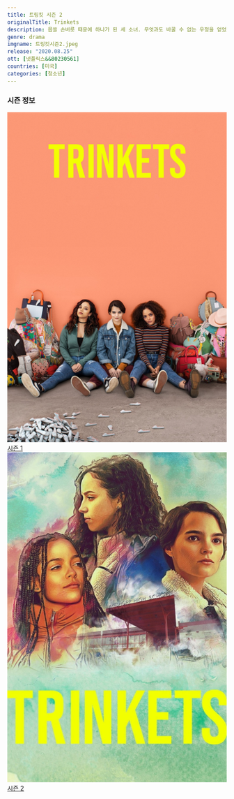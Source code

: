 ```yaml
---
title: 트링킷 시즌 2
originalTitle: Trinkets
description: 몹쓸 손버릇 때문에 하나가 된 세 소녀. 무엇과도 바꿀 수 없는 우정을 얻었으니, 이젠 달라져야겠지? 새로운 삶을 시작하고 싶다면, 과거를 딛고 일어서야 한다.
genre: drama
imgname: 트링킷시즌2.jpeg
release: "2020.08.25"
ott: [넷플릭스&&80230561]
countries: [미국]
categories: [청소년]
---
```


### 시즌 정보

<div class="season-list">
<div class="item">
<a href="/drama/트링킷시즌1" >
<img src="/poster/트링킷시즌1.jpeg" alt="트링킷시즌1 포스터 ">
시즌 1</a>
</div>

<div class="item">
<a href="/drama/트링킷시즌2" >
<img src="/poster/트링킷시즌2.jpeg" alt="트링킷시즌2 포스터 ">
시즌 2</a>
</div>
</div>
